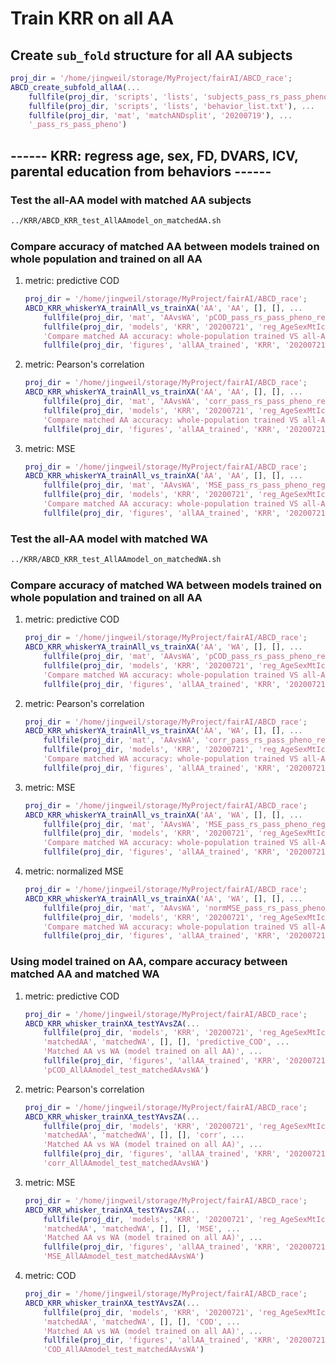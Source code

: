 # Train KRR on all AA

## Create `sub_fold` structure for all AA subjects

```matlab
proj_dir = '/home/jingweil/storage/MyProject/fairAI/ABCD_race';
ABCD_create_subfold_allAA(...
    fullfile(proj_dir, 'scripts', 'lists', 'subjects_pass_rs_pass_pheno.txt'), ...
    fullfile(proj_dir, 'scripts', 'lists', 'behavior_list.txt'), ...
    fullfile(proj_dir, 'mat', 'matchANDsplit', '20200719'), ...
    '_pass_rs_pass_pheno')
```

## ------ KRR: regress age, sex, FD, DVARS, ICV, parental education from behaviors ------

### Test the all-AA model with matched AA subjects

```bash
../KRR/ABCD_KRR_test_AllAAmodel_on_matchedAA.sh
```

### Compare accuracy of matched AA between models trained on whole population and trained on all AA

1. metric: predictive COD

    ```matlab
    proj_dir = '/home/jingweil/storage/MyProject/fairAI/ABCD_race';
    ABCD_KRR_whiskerYA_trainAll_vs_trainXA('AA', 'AA', [], [], ...
        fullfile(proj_dir, 'mat', 'AAvsWA', 'pCOD_pass_rs_pass_pheno_reg_AgeSexMtIcvPeduc_fr_y.mat'), ...
        fullfile(proj_dir, 'models', 'KRR', '20200721', 'reg_AgeSexMtIcvPEduc_y_allAA'), 'predictive_COD', ...
        'Compare matched AA accuracy: whole-population trained VS all-AA trained', ...
        fullfile(proj_dir, 'figures', 'allAA_trained', 'KRR', '20200721'), 'pCOD_matchedAA_WholePopModel_vs_AllAAmodel')
    ```

2. metric: Pearson's correlation

    ```matlab
    proj_dir = '/home/jingweil/storage/MyProject/fairAI/ABCD_race';
    ABCD_KRR_whiskerYA_trainAll_vs_trainXA('AA', 'AA', [], [], ...
        fullfile(proj_dir, 'mat', 'AAvsWA', 'corr_pass_rs_pass_pheno_reg_AgeSexMtIcvPeduc_fr_y.mat'), ...
        fullfile(proj_dir, 'models', 'KRR', '20200721', 'reg_AgeSexMtIcvPEduc_y_allAA'), 'corr', ...
        'Compare matched AA accuracy: whole-population trained VS all-AA trained', ...
        fullfile(proj_dir, 'figures', 'allAA_trained', 'KRR', '20200721'), 'corr_matchedAA_WholePopModel_vs_AllAAmodel')
    ```

3. metric: MSE

    ```matlab
    proj_dir = '/home/jingweil/storage/MyProject/fairAI/ABCD_race';
    ABCD_KRR_whiskerYA_trainAll_vs_trainXA('AA', 'AA', [], [], ...
        fullfile(proj_dir, 'mat', 'AAvsWA', 'MSE_pass_rs_pass_pheno_reg_AgeSexMtIcvPeduc_fr_y.mat'), ...
        fullfile(proj_dir, 'models', 'KRR', '20200721', 'reg_AgeSexMtIcvPEduc_y_allAA'), 'MSE', ...
        'Compare matched AA accuracy: whole-population trained VS all-AA trained', ...
        fullfile(proj_dir, 'figures', 'allAA_trained', 'KRR', '20200721'), 'MSE_matchedAA_WholePopModel_vs_AllAAmodel')
    ```

### Test the all-AA model with matched WA

```bash
../KRR/ABCD_KRR_test_AllAAmodel_on_matchedWA.sh
```

### Compare accuracy of matched WA between models trained on whole population and trained on all AA

1. metric: predictive COD

    ```matlab
    proj_dir = '/home/jingweil/storage/MyProject/fairAI/ABCD_race';
    ABCD_KRR_whiskerYA_trainAll_vs_trainXA('AA', 'WA', [], [], ...
        fullfile(proj_dir, 'mat', 'AAvsWA', 'pCOD_pass_rs_pass_pheno_reg_AgeSexMtIcvPeduc_fr_y.mat'), ...
        fullfile(proj_dir, 'models', 'KRR', '20200721', 'reg_AgeSexMtIcvPEduc_y_allAA'), 'predictive_COD', ...
        'Compare matched WA accuracy: whole-population trained VS all-AA trained', ...
        fullfile(proj_dir, 'figures', 'allAA_trained', 'KRR', '20200721'), 'pCOD_matchedWA_WholePopModel_vs_AllAAmodel')
    ```

2. metric: Pearson's correlation

    ```matlab
    proj_dir = '/home/jingweil/storage/MyProject/fairAI/ABCD_race';
    ABCD_KRR_whiskerYA_trainAll_vs_trainXA('AA', 'WA', [], [], ...
        fullfile(proj_dir, 'mat', 'AAvsWA', 'corr_pass_rs_pass_pheno_reg_AgeSexMtIcvPeduc_fr_y.mat'), ...
        fullfile(proj_dir, 'models', 'KRR', '20200721', 'reg_AgeSexMtIcvPEduc_y_allAA'), 'corr', ...
        'Compare matched WA accuracy: whole-population trained VS all-AA trained', ...
        fullfile(proj_dir, 'figures', 'allAA_trained', 'KRR', '20200721'), 'corr_matchedWA_WholePopModel_vs_AllAAmodel')
    ```

3. metric: MSE
   
    ```matlab
    proj_dir = '/home/jingweil/storage/MyProject/fairAI/ABCD_race';
    ABCD_KRR_whiskerYA_trainAll_vs_trainXA('AA', 'WA', [], [], ...
        fullfile(proj_dir, 'mat', 'AAvsWA', 'MSE_pass_rs_pass_pheno_reg_AgeSexMtIcvPeduc_fr_y.mat'), ...
        fullfile(proj_dir, 'models', 'KRR', '20200721', 'reg_AgeSexMtIcvPEduc_y_allAA'), 'MSE', ...
        'Compare matched WA accuracy: whole-population trained VS all-AA trained', ...
        fullfile(proj_dir, 'figures', 'allAA_trained', 'KRR', '20200721'), 'MSE_matchedWA_WholePopModel_vs_AllAAmodel')
    ```

4. metric: normalized MSE

    ```matlab
    proj_dir = '/home/jingweil/storage/MyProject/fairAI/ABCD_race';
    ABCD_KRR_whiskerYA_trainAll_vs_trainXA('AA', 'WA', [], [], ...
        fullfile(proj_dir, 'mat', 'AAvsWA', 'normMSE_pass_rs_pass_pheno_reg_AgeSexMtIcvPeduc_fr_y.mat'), ...
        fullfile(proj_dir, 'models', 'KRR', '20200721', 'reg_AgeSexMtIcvPEduc_y_allAA'), 'MSE_norm', ...
        'Compare matched WA accuracy: whole-population trained VS all-AA trained', ...
        fullfile(proj_dir, 'figures', 'allAA_trained', 'KRR', '20200721'), 'normMSE_matchedWA_WholePopModel_vs_AllAAmodel')
    ```

### Using model trained on AA, compare accuracy between matched AA and matched WA

1. metric: predictive COD

    ```matlab
    proj_dir = '/home/jingweil/storage/MyProject/fairAI/ABCD_race';
    ABCD_KRR_whisker_trainXA_testYAvsZA(...
        fullfile(proj_dir, 'models', 'KRR', '20200721', 'reg_AgeSexMtIcvPEduc_y_allAA'), ...
        'matchedAA', 'matchedWA', [], [], 'predictive_COD', ...
        'Matched AA vs WA (model trained on all AA)', ...
        fullfile(proj_dir, 'figures', 'allAA_trained', 'KRR', '20200721'), ...
        'pCOD_AllAAmodel_test_matchedAAvsWA')
    ```

2. metric: Pearson's correlation

    ```matlab
    proj_dir = '/home/jingweil/storage/MyProject/fairAI/ABCD_race';
    ABCD_KRR_whisker_trainXA_testYAvsZA(...
        fullfile(proj_dir, 'models', 'KRR', '20200721', 'reg_AgeSexMtIcvPEduc_y_allAA'), ...
        'matchedAA', 'matchedWA', [], [], 'corr', ...
        'Matched AA vs WA (model trained on all AA)', ...
        fullfile(proj_dir, 'figures', 'allAA_trained', 'KRR', '20200721'), ...
        'corr_AllAAmodel_test_matchedAAvsWA')
    ```

3. metric: MSE

    ```matlab
    proj_dir = '/home/jingweil/storage/MyProject/fairAI/ABCD_race';
    ABCD_KRR_whisker_trainXA_testYAvsZA(...
        fullfile(proj_dir, 'models', 'KRR', '20200721', 'reg_AgeSexMtIcvPEduc_y_allAA'), ...
        'matchedAA', 'matchedWA', [], [], 'MSE', ...
        'Matched AA vs WA (model trained on all AA)', ...
        fullfile(proj_dir, 'figures', 'allAA_trained', 'KRR', '20200721'), ...
        'MSE_AllAAmodel_test_matchedAAvsWA')
    ```

4. metric: COD

    ```matlab
    proj_dir = '/home/jingweil/storage/MyProject/fairAI/ABCD_race';
    ABCD_KRR_whisker_trainXA_testYAvsZA(...
        fullfile(proj_dir, 'models', 'KRR', '20200721', 'reg_AgeSexMtIcvPEduc_y_allAA'), ...
        'matchedAA', 'matchedWA', [], [], 'COD', ...
        'Matched AA vs WA (model trained on all AA)', ...
        fullfile(proj_dir, 'figures', 'allAA_trained', 'KRR', '20200721'), ...
        'COD_AllAAmodel_test_matchedAAvsWA')
    ```
